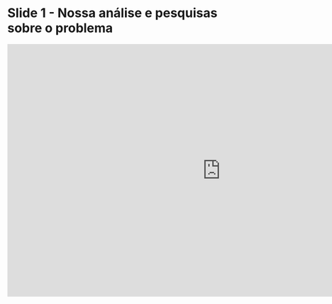 # Slide 1 - Nossa análise e pesquisas sobre o problema
<iframe src="https://docs.google.com/presentation/d/e/2PACX-1vQvQ_w_Pz1wJI88kRokiFruI7dbLe9UaEW7SqRPrpwJRr6nIyOo_QHKmi_iGOi9p8XIX86hS3sgf2fu/embed?start=false&loop=false&delayms=3000" frameborder="0" width="960" height="569" allowfullscreen="true" mozallowfullscreen="true" webkitallowfullscreen="true"></iframe>